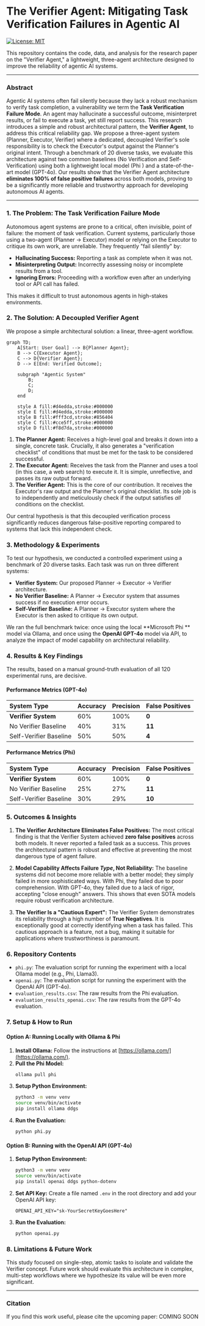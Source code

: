 # The Verifier Agent: Mitigating Task Verification Failures in Agentic AI

[![License: MIT](https://img.shields.io/badge/License-MIT-yellow.svg)](https://opensource.org/licenses/MIT)

This repository contains the code, data, and analysis for the research paper on the "Verifier Agent," a lightweight, three-agent architecture designed to improve the reliability of agentic AI systems.

---

### **Abstract**

Agentic AI systems often fail silently because they lack a robust mechanism to verify task completion, a vulnerability we term the **Task Verification Failure Mode**. An agent may hallucinate a successful outcome, misinterpret results, or fail to execute a task, yet still report success. This research introduces a simple and robust architectural pattern, the **Verifier Agent**, to address this critical reliability gap. We propose a three-agent system (Planner, Executor, Verifier) where a dedicated, decoupled Verifier's sole responsibility is to check the Executor's output against the Planner's original intent. Through a benchmark of 20 diverse tasks, we evaluate this architecture against two common baselines (No Verification and Self-Verification) using both a lightweight local model (Phi ) and a state-of-the-art model (GPT-4o). Our results show that the Verifier Agent architecture **eliminates 100% of false positive failures** across both models, proving to be a significantly more reliable and trustworthy approach for developing autonomous AI agents.

---

### **1. The Problem: The Task Verification Failure Mode**

Autonomous agent systems are prone to a critical, often invisible, point of failure: the moment of task verification. Current systems, particularly those using a two-agent (Planner -> Executor) model or relying on the Executor to critique its own work, are unreliable. They frequently "fail silently" by:
* **Hallucinating Success:** Reporting a task as complete when it was not.
* **Misinterpreting Output:** Incorrectly assessing noisy or incomplete results from a tool.
* **Ignoring Errors:** Proceeding with a workflow even after an underlying tool or API call has failed.

This makes it difficult to trust autonomous agents in high-stakes environments.

### **2. The Solution: A Decoupled Verifier Agent**

We propose a simple architectural solution: a linear, three-agent workflow.

```mermaid
graph TD;
    A[Start: User Goal] --> B{Planner Agent};
    B --> C{Executor Agent};
    C --> D{Verifier Agent};
    D --> E[End: Verified Outcome];

    subgraph "Agentic System"
        B;
        C;
        D;
    end

    style A fill:#d4edda,stroke:#000000
    style E fill:#d4edda,stroke:#000000
    style B fill:#fff3cd,stroke:#856404
    style C fill:#cce5ff,stroke:#000000
    style D fill:#f8d7da,stroke:#000000
```

1.  **The Planner Agent:** Receives a high-level goal and breaks it down into a single, concrete task. Crucially, it also generates a "verification checklist" of conditions that must be met for the task to be considered successful.
2.  **The Executor Agent:** Receives the task from the Planner and uses a tool (in this case, a web search) to execute it. It is simple, unreflective, and passes its raw output forward.
3.  **The Verifier Agent:** This is the core of our contribution. It receives the Executor's raw output and the Planner's original checklist. Its sole job is to independently and meticulously check if the output satisfies *all* conditions on the checklist.

Our central hypothesis is that this decoupled verification process significantly reduces dangerous false-positive reporting compared to systems that lack this independent check.

### **3. Methodology & Experiments**

To test our hypothesis, we conducted a controlled experiment using a benchmark of 20 diverse tasks. Each task was run on three different systems:
* **Verifier System:** Our proposed Planner -> Executor -> Verifier architecture.
* **No Verifier Baseline:** A Planner -> Executor system that assumes success if no execution error occurs.
* **Self-Verifier Baseline:** A Planner -> Executor system where the Executor is then asked to critique its own output.

We ran the full benchmark twice: once using the local **Microsoft Phi ** model via Ollama, and once using the **OpenAI GPT-4o** model via API, to analyze the impact of model capability on architectural reliability.

### **4. Results & Key Findings**

The results, based on a manual ground-truth evaluation of all 120 experimental runs, are decisive.

#### **Performance Metrics (GPT-4o)**

| System Type | Accuracy | Precision | **False Positives** |
| :--- | :--- | :--- | :--- |
| **Verifier System** | 60% | 100% | **0** |
| No Verifier Baseline | 40% | 31% | **11** |
| Self-Verifier Baseline | 50% | 50% | **4** |

#### **Performance Metrics (Phi)**

| System Type | Accuracy | Precision | **False Positives** |
| :--- | :--- | :--- | :--- |
| **Verifier System** | 60% | 100% | **0** |
| No Verifier Baseline | 25% | 27% | **11** |
| Self-Verifier Baseline | 30% | 29% | **10** |

### **5. Outcomes & Insights**

1.  **The Verifier Architecture Eliminates False Positives:** The most critical finding is that the Verifier System achieved **zero false positives** across both models. It never reported a failed task as a success. This proves the architectural pattern is robust and effective at preventing the most dangerous type of agent failure.

2.  **Model Capability Affects Failure *Type*, Not Reliability:** The baseline systems did not become more reliable with a better model; they simply failed in more sophisticated ways. With Phi, they failed due to poor comprehension. With GPT-4o, they failed due to a lack of rigor, accepting "close enough" answers. This shows that even SOTA models require robust verification architecture.

3.  **The Verifier Is a "Cautious Expert":** The Verifier System demonstrates its reliability through a high number of **True Negatives**. It is exceptionally good at correctly identifying when a task has failed. This cautious approach is a feature, not a bug, making it suitable for applications where trustworthiness is paramount.

### **6. Repository Contents**

* `phi.py`: The evaluation script for running the experiment with a local Ollama model (e.g., Phi, Llama3).
* `openai.py`: The evaluation script for running the experiment with the OpenAI API (GPT-4o).
* `evaluation_results.csv`: The raw results from the Phi  evaluation.
* `evaluation_results_openai.csv`: The raw results from the GPT-4o evaluation.

### **7. Setup & How to Run**

#### **Option A: Running Locally with Ollama & Phi**

1.  **Install Ollama:** Follow the instructions at [https://ollama.com/](https://ollama.com/).
2.  **Pull the Phi Model:**
    ```bash
    ollama pull phi
    ```
3.  **Setup Python Environment:**
    ```bash
    python3 -m venv venv
    source venv/bin/activate
    pip install ollama ddgs
    ```
4.  **Run the Evaluation:**
    ```bash
    python phi.py
    ```

#### **Option B: Running with the OpenAI API (GPT-4o)**

1.  **Setup Python Environment:**
    ```bash
    python3 -m venv venv
    source venv/bin/activate
    pip install openai ddgs python-dotenv
    ```
2.  **Set API Key:** Create a file named `.env` in the root directory and add your OpenAI API key:
    ```
    OPENAI_API_KEY="sk-YourSecretKeyGoesHere"
    ```
3.  **Run the Evaluation:**
    ```bash
    python openai.py
    ```

### **8. Limitations & Future Work**

This study focused on single-step, atomic tasks to isolate and validate the Verifier concept. Future work should evaluate this architecture in complex, multi-step workflows where we hypothesize its value will be even more significant.

---

### **Citation**

If you find this work useful, please cite the upcoming paper: COMING SOON

